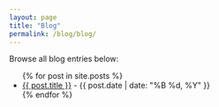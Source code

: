```yaml
---
layout: page
title: "Blog"
permalink: /blog/blog/
---
```


Browse all blog entries below:

<ul>
  {% for post in site.posts %}
    <li><a href="{{ post.url }}">{{ post.title }}</a> - {{ post.date | date: "%B %d, %Y" }}</li>
  {% endfor %}
</ul>
